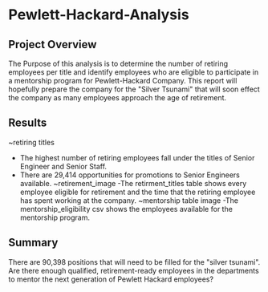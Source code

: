 # Pewlett-Hackard-Analysis

## Project Overview
The Purpose of this analysis is to determine the number of retiring employees per title and identify employees who are eligible to participate in a mentorship program for Pewlett-Hackard Company. This report will hopefully prepare the company for the "Silver Tsunami" that will soon effect the company as many employees approach the age of retirement.

## Results
~retiring titles
- The highest number of retiring employees fall under the titles of Senior Engineer and Senior Staff. 
- There are 29,414 opportunities for promotions to Senior Engineers available.
~retirement_image
-The retirment_titles table shows every employee eligible for retirement and the time that the retiring employee has spent working at the company.
~mentorship table image
-The mentorship_eligibility csv shows the employees available for the mentorship program.

## Summary
There are 90,398 positions that will need to be filled for the "silver tsunami".
Are there enough qualified, retirement-ready employees in the departments to mentor the next generation of Pewlett Hackard employees?
